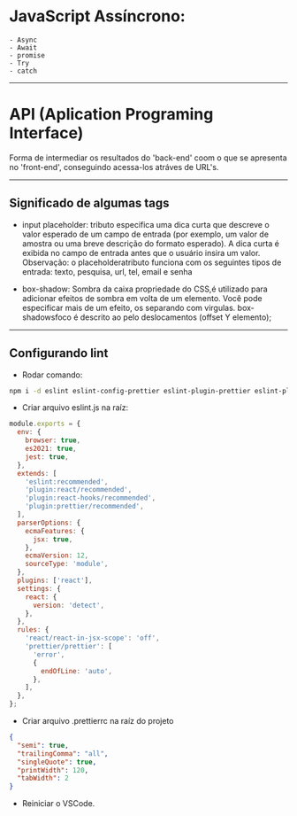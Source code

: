 # JavaScript Assíncrono:

    - Async
    - Await
    - promise
    - Try
    - catch

---

# **API** (Aplication Programing Interface)

Forma de intermediar os resultados
do 'back-end' coom o que se apresenta no 'front-end', conseguindo acessa-los
atráves de URL's.

---

## Significado de algumas tags

- input placeholder: tributo especifica uma dica curta que descreve o
  valor esperado de um campo de entrada (por exemplo, um valor de amostra
  ou uma breve descrição do formato esperado).
  A dica curta é exibida no campo de entrada antes que o usuário insira um
  valor.
  Observação: o placeholderatributo funciona com os seguintes tipos de
  entrada: texto, pesquisa, url, tel, email e senha

- box-shadow: Sombra da caixa propriedade do CSS,é utilizado para adicionar
  efeitos de sombra em volta de um elemento. Você pode especificar mais
  de um efeito, os separando com virgulas. box-shadowsfoco é descrito ao
  pelo deslocamentos (offset Y elemento);

---

## Configurando lint

- Rodar comando:

```bash
npm i -d eslint eslint-config-prettier eslint-plugin-prettier eslint-plugin-react prettier
```

- Criar arquivo eslint.js na raíz:

```js
module.exports = {
  env: {
    browser: true,
    es2021: true,
    jest: true,
  },
  extends: [
    'eslint:recommended',
    'plugin:react/recommended',
    'plugin:react-hooks/recommended',
    'plugin:prettier/recommended',
  ],
  parserOptions: {
    ecmaFeatures: {
      jsx: true,
    },
    ecmaVersion: 12,
    sourceType: 'module',
  },
  plugins: ['react'],
  settings: {
    react: {
      version: 'detect',
    },
  },
  rules: {
    'react/react-in-jsx-scope': 'off',
    'prettier/prettier': [
      'error',
      {
        endOfLine: 'auto',
      },
    ],
  },
};
```

- Criar arquivo .prettierrc na raíz do projeto

```json
{
  "semi": true,
  "trailingComma": "all",
  "singleQuote": true,
  "printWidth": 120,
  "tabWidth": 2
}
```

- Reiniciar o VSCode.
